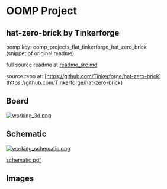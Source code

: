 # OOMP Project  
## hat-zero-brick  by Tinkerforge  
  
oomp key: oomp_projects_flat_tinkerforge_hat_zero_brick  
(snippet of original readme)  
  
  
  full source readme at [readme_src.md](readme_src.md)  
  
source repo at: [https://github.com/Tinkerforge/hat-zero-brick](https://github.com/Tinkerforge/hat-zero-brick)  
## Board  
  
[![working_3d.png](working_3d_600.png)](working_3d.png)  
## Schematic  
  
[![working_schematic.png](working_schematic_600.png)](working_schematic.png)  
  
[schematic pdf](working_schematic.pdf)  
## Images  

